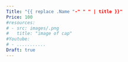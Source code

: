 ```yaml
---
Title: "{{ replace .Name "-" " " | title }}"
Price: 100
#resources:
# - src: images/.png
#   title: "image of cap"
#Youtube:
# - ...........
Draft: true
---
```



